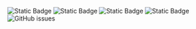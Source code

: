 ![Static Badge](https://img.shields.io/badge/blacklists-60-000000) ![Static Badge](https://img.shields.io/badge/blacklisted-2998986-cc0000) ![Static Badge](https://img.shields.io/badge/whitelisted-2242-00CC00) ![Static Badge](https://img.shields.io/badge/streaming_blacklist-28106-000000) ![GitHub issues](https://img.shields.io/github/issues/fabriziosalmi/blacklists)
